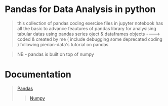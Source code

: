 # Pandas for Data Analysis in python
> this collection of pandas coding exercise files in jupyter notebook has all the basic to advance feautures of pandas library for analysising tabular datas using pandas series oject & dataframes objects  ----> coded & created by me ( include debugging some deprecated coding ) following pierian-data's tutorial on pandas

> NB - pandas is built on top of numpy

# Documentation

> [Pandas](https://pandas.pydata.org/)
> >[Numpy](https://numpy.org/)
